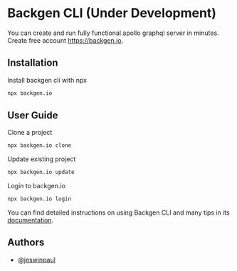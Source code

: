 
# Backgen CLI (Under Development)

You can create and run fully functional apollo graphql server in minutes. Create free account https://backgen.io.
## Installation

Install backgen cli with npx

```bash
npx backgen.io
```
## User Guide

Clone a project

```bash
npx backgen.io clone
```

Update existing project

```bash
npx backgen.io update
```

Login to backgen.io

```bash
npx backgen.io login
```
You can find detailed instructions on using Backgen CLI and many tips in its [documentation](https://backgen.io/docs).
## Authors

- [@jeswinpaul](https://github.com/JeswinPaul)

